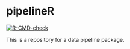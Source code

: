 pipelineR
================

<!-- badges: start -->

[![R-CMD-check](https://github.com/kengreklammen/pipelineR/actions/workflows/R-CMD-check.yaml/badge.svg)](https://github.com/kengreklammen/pipelineR/actions/workflows/R-CMD-check.yaml)
<!-- badges: end -->

This is a repository for a data pipeline package.
